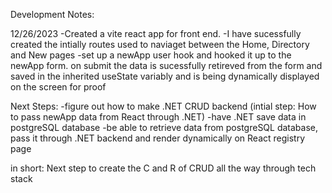Development Notes:

12/26/2023
-Created a vite react app for front end. 
-I have sucessfully created the intially routes used to naviaget between the Home, Directory and New pages
-set up a newApp user hook and hooked it up to the newApp form. on submit the data is sucessfully retireved from the form and saved in the inherited useState variably and is being dynamically displayed on the screen for proof 


Next Steps:
-figure out how to make .NET CRUD backend (intial step: How to pass newApp data from React through .NET)
-have .NET save data in postgreSQL database
-be able to retrieve data from postgreSQL database, pass it through .NET backend and render dynamically on React registry page

in short: Next step to create the C and R of CRUD all the way through tech stack
